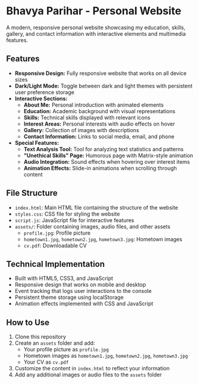 # Bhavya Parihar - Personal Website

A modern, responsive personal website showcasing my education, skills, gallery, and contact information with interactive elements and multimedia features.

## Features

- **Responsive Design:** Fully responsive website that works on all device sizes
- **Dark/Light Mode:** Toggle between dark and light themes with persistent user preference storage
- **Interactive Sections:**
  - **About Me:** Personal introduction with animated elements
  - **Education:** Academic background with visual representations
  - **Skills:** Technical skills displayed with relevant icons
  - **Interest Areas:** Personal interests with audio effects on hover
  - **Gallery:** Collection of images with descriptions
  - **Contact Information:** Links to social media, email, and phone
- **Special Features:**
  - **Text Analysis Tool:** Tool for analyzing text statistics and patterns
  - **"Unethical Skills" Page:** Humorous page with Matrix-style animation
  - **Audio Integration:** Sound effects when hovering over interest items
  - **Animation Effects:** Slide-in animations when scrolling through content

## File Structure

- `index.html`: Main HTML file containing the structure of the website
- `styles.css`: CSS file for styling the website
- `script.js`: JavaScript file for interactive features
- `assets/`: Folder containing images, audio files, and other assets
  - `profile.jpg`: Profile picture
  - `hometown1.jpg`, `hometown2.jpg`, `hometown3.jpg`: Hometown images
  - `cv.pdf`: Downloadable CV

## Technical Implementation

- Built with HTML5, CSS3, and JavaScript
- Responsive design that works on mobile and desktop
- Event tracking that logs user interactions to the console
- Persistent theme storage using localStorage
- Animation effects implemented with CSS and JavaScript

## How to Use

1. Clone this repository
2. Create an `assets` folder and add:
   - Your profile picture as `profile.jpg`
   - Hometown images as `hometown1.jpg`, `hometown2.jpg`, `hometown3.jpg`
   - Your CV as `cv.pdf`
3. Customize the content in `index.html` to reflect your information
4. Add any additional images or audio files to the `assets` folder
